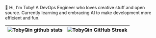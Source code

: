 
👋 Hi, I'm Toby! A DevOps Engineer who loves creative stuff and open source. Currently learning and embracing AI to make development more efficient and fun. 

| ![TobyQin github stats](https://github-readme-stats.vercel.app/api?username=tobyqin&show_icons=true&theme=transparent) | ![TobyQin GitHub Streak](https://nirzak-streak-stats.vercel.app/?user=tobyqin&theme=transparent) |
| --- | --- |


